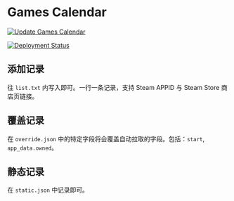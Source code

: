 # Games Calendar

[![Update Games Calendar](https://github.com/gamescalendar/gamescalendar.github.io/actions/workflows/update.yaml/badge.svg)](https://github.com/gamescalendar/gamescalendar.github.io/actions/workflows/update.yaml)

[![Deployment Status](https://github.com/gamescalendar/gamescalendar.github.io/actions/workflows/pages/pages-build-deployment/badge.svg)](https://github.com/gamescalendar/gamescalendar.github.io/actions/workflows/pages/pages-build-deployment)

## 添加记录

往 `list.txt` 内写入即可。一行一条记录，支持 Steam APPID 与 Steam Store 商店页链接。

## 覆盖记录

在 `override.json` 中的特定字段将会覆盖自动拉取的字段。包括：`start`, `app_data.owned`。

## 静态记录

在 `static.json` 中记录即可。
